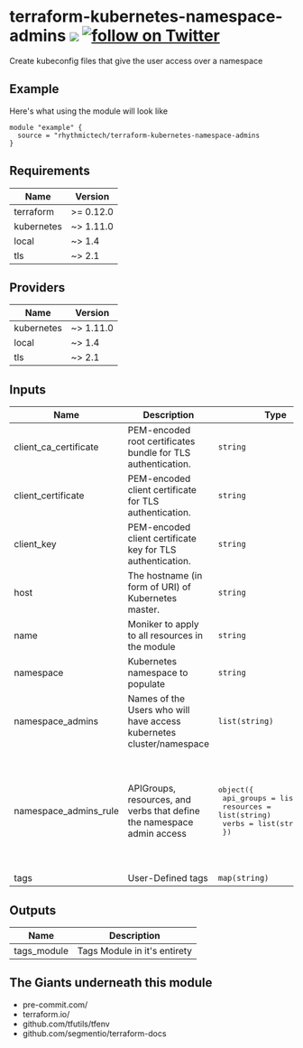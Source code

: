 # terraform-kubernetes-namespace-admins [![](https://github.com/rhythmictech/terraform-kubernetes-namespace-admins/workflows/pre-commit-check/badge.svg)](https://github.com/rhythmictech/terraform-kubernetes-namespace-admins/actions) <a href="https://twitter.com/intent/follow?screen_name=RhythmicTech"><img src="https://img.shields.io/twitter/follow/RhythmicTech?style=social&logo=RhythmicTech" alt="follow on Twitter"></a>
Create kubeconfig files that give the user access over a namespace

## Example
Here's what using the module will look like
```
module "example" {
  source = "rhythmictech/terraform-kubernetes-namespace-admins
}
```

<!-- BEGINNING OF PRE-COMMIT-TERRAFORM DOCS HOOK -->
## Requirements

| Name | Version |
|------|---------|
| terraform | >= 0.12.0 |
| kubernetes | ~> 1.11.0 |
| local | ~> 1.4 |
| tls | ~> 2.1 |

## Providers

| Name | Version |
|------|---------|
| kubernetes | ~> 1.11.0 |
| local | ~> 1.4 |
| tls | ~> 2.1 |

## Inputs

| Name | Description | Type | Default | Required |
|------|-------------|------|---------|:--------:|
| client\_ca\_certificate | PEM-encoded root certificates bundle for TLS authentication. | `string` | n/a | yes |
| client\_certificate | PEM-encoded client certificate for TLS authentication. | `string` | n/a | yes |
| client\_key | PEM-encoded client certificate key for TLS authentication. | `string` | n/a | yes |
| host | The hostname (in form of URI) of Kubernetes master. | `string` | n/a | yes |
| name | Moniker to apply to all resources in the module | `string` | n/a | yes |
| namespace | Kubernetes namespace to populate | `string` | n/a | yes |
| namespace\_admins | Names of the Users who will have access kubernetes cluster/namespace | `list(string)` | `[]` | no |
| namespace\_admins\_rule | APIGroups, resources, and verbs that define the namespace admin access | <pre>object({<br>    api_groups = list(string)<br>    resources  = list(string)<br>    verbs      = list(string)<br>  })</pre> | <pre>{<br>  "api_groups": [<br>    ""<br>  ],<br>  "resources": [<br>    "*"<br>  ],<br>  "verbs": [<br>    "*"<br>  ]<br>}</pre> | no |
| tags | User-Defined tags | `map(string)` | `{}` | no |

## Outputs

| Name | Description |
|------|-------------|
| tags\_module | Tags Module in it's entirety |

<!-- END OF PRE-COMMIT-TERRAFORM DOCS HOOK -->

## The Giants underneath this module
- pre-commit.com/
- terraform.io/
- github.com/tfutils/tfenv
- github.com/segmentio/terraform-docs

